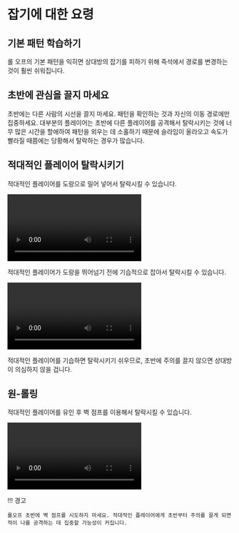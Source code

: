 # 잡기에 대한 요령

## 기본 패턴 학습하기

롤 오프의 기본 패턴을 익히면 상대방의 잡기를 피하기 위해 즉석에서 경로를 변경하는 것이 훨씬 쉬워집니다.

## 초반에 관심을 끌지 마세요

초반에는 다른 사람의 시선을 끌지 마세요. 패턴을 확인하는 것과 자신의 이동 경로에만 집중하세요. 대부분의 플레이어는 초반에 다른 플레이어를 공격해서 탈락시키는 것에 너무 많은 시간을 할애하여 패턴을 외우는 데 소홀하기 때문에 슬라임이 올라오고 속도가 빨라질 때쯤에는 당황해서 탈락하는 경우가 많습니다.

## 적대적인 플레이어 탈락시키기

적대적인 플레이어를 도랑으로 밀어 넣어서 탈락시킬 수 있습니다.

<video controls>
  <source src="../../images/getting-started/avoiding-griefers/pushing-a-griefer.mp4" type="video/mp4">
</video>

적대적인 플레이어가 도랑을 뛰어넘기 전에 기습적으로 잡아서 탈락시킬 수 있습니다.

<video controls>
  <source src="../../images/getting-started/avoiding-griefers/pantsing-a-griefer.mp4" type="video/mp4">
</video>

적대적인 플레이어를 기습하면 탈락시키기 쉬우므로, 초반에 주의를 끌지 않으면 상대방이 의심하지 않을 겁니다.

## 원-롤링

적대적인 플레이어를 유인 후 벽 점프를 이용해서 탈락시킬 수 있습니다.

<video controls>
  <source src="../../images/getting-started/avoiding-griefers/one-rolling-to-avoid-a-griefer.mp4" type="video/mp4">
</video>

!!! 경고

    롤오프 초반에 벽 점프를 시도하지 마세요. 적대적인 플레이어에게 초반부터 주의를 끌게 되면 적이 나를 공격하는 데 집중할 가능성이 커집니다.

<!--
IGNORE THIS FOR TRANSLATIONS:

## Other TODOs

Still need clips/examples of these strategies:

* Jump early to cancel grabs
* Switching to the opposite roll
    * Example: <https://www.youtube.com/watch?v=ijl9Lo8jsDw> (need better example?)
* Drawing them out to the edge
* Avoid jumping when griefers nearby
* Bunny hop on roll off to avoid griefers similar to jump showdown
* Stay out of the way and don't draw attention to yourself at the start when dealing with griefers
-->
